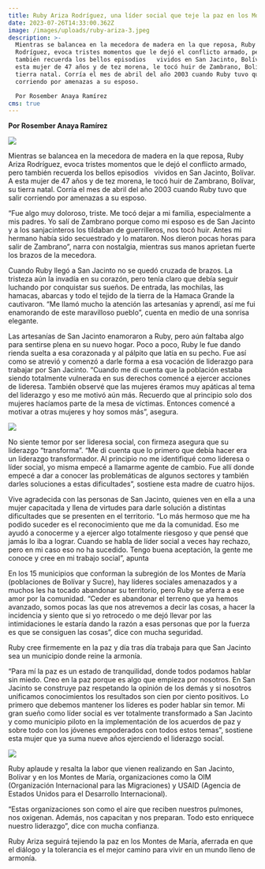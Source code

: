 ```yaml
---
title: Ruby Ariza Rodríguez, una líder social que teje la paz en los Montes de María
date: 2023-07-26T14:33:00.362Z
image: /images/uploads/ruby-ariza-3.jpeg
description: >-
  Mientras se balancea en la mecedora de madera en la que reposa, Ruby Ariza
  Rodríguez, evoca tristes momentos que le dejó el conflicto armado, pero
  también recuerda los bellos episodios   vividos en San Jacinto, Bolívar. A
  esta mujer de 47 años y de tez morena, le tocó huir de Zambrano, Bolívar, su
  tierra natal. Corría el mes de abril del año 2003 cuando Ruby tuvo que salir
  corriendo por amenazas a su esposo.

  Por Rosember Anaya Ramírez
cms: true
---
```

**Por Rosember Anaya Ramírez**

![](/images/uploads/ruby-ariza-3.jpeg)

Mientras se balancea en la mecedora de madera en la que reposa, Ruby Ariza Rodríguez, evoca tristes momentos que le dejó el conflicto armado, pero también recuerda los bellos episodios   vividos en San Jacinto, Bolívar. A esta mujer de 47 años y de tez morena, le tocó huir de Zambrano, Bolívar, su tierra natal. Corría el mes de abril del año 2003 cuando Ruby tuvo que salir corriendo por amenazas a su esposo.

“Fue algo muy doloroso, triste. Me tocó dejar a mi familia, especialmente a mis padres. Yo salí de Zambrano porque como mi esposo es de San Jacinto y a los sanjacinteros los tildaban de guerrilleros, nos tocó huir. Antes mi hermano había sido secuestrado y lo mataron. Nos dieron pocas horas para salir de Zambrano”, narra con nostalgia, mientras sus manos aprietan fuerte los brazos de la mecedora.

Cuando Ruby llegó a San Jacinto no se quedó cruzada de brazos. La tristeza aún la invadía en su corazón, pero tenía claro que debía seguir luchando por conquistar sus sueños. De entrada, las mochilas, las hamacas, abarcas y todo el tejido de la tierra de la Hamaca Grande la cautivaron. “Me llamó mucho la atención las artesanías y aprendí, así me fui enamorando de este maravilloso pueblo”, cuenta en medio de una sonrisa elegante.

Las artesanías de San Jacinto enamoraron a Ruby, pero aún faltaba algo para sentirse plena en su nuevo hogar. Poco a poco, Ruby le fue dando rienda suelta a esa corazonada y al pálpito que latía en su pecho. Fue así como se atrevió y comenzó a darle forma a esa vocación de liderazgo para trabajar por San Jacinto. “Cuando me di cuenta que la población estaba siendo totalmente vulnerada en sus derechos comencé a ejercer acciones de lideresa. También observé que las mujeres éramos muy apáticas al tema del liderazgo y eso me motivó aún más. Recuerdo que al principio solo dos mujeres hacíamos parte de la mesa de víctimas. Entonces comencé a motivar a otras mujeres y hoy somos más”, asegura.

![](/images/uploads/ruby-ariza-2.jpeg)

No siente temor por ser lideresa social, con firmeza asegura que su liderazgo “transforma”. “Me di cuenta que lo primero que debía hacer era un liderazgo transformador. Al principio no me identifiqué como lideresa o líder social, yo misma empecé a llamarme agente de cambio. Fue allí donde empecé a dar a conocer las problemáticas de algunos sectores y también darles soluciones a estas dificultades”, sostiene esta madre de cuatro hijos.

Vive agradecida con las personas de San Jacinto, quienes ven en ella a una mujer capacitada y llena de virtudes para darle solución a distintas dificultades que se presenten en el territorio. “Lo más hermoso que me ha podido suceder es el reconocimiento que me da la comunidad. Eso me ayudó a conocerme y a ejercer algo totalmente riesgoso y que pensé que jamás lo iba a lograr. Cuando se habla de líder social a veces hay rechazo, pero en mi caso eso no ha sucedido. Tengo buena aceptación, la gente me conoce y cree en mi trabajo social”, apunta

En los 15 municipios que conforman la subregión de los Montes de María (poblaciones de Bolívar y Sucre), hay líderes sociales amenazados y a muchos les ha tocado abandonar su territorio, pero Ruby se aferra a ese amor por la comunidad. “Ceder es abandonar el terreno que ya hemos avanzado, somos pocas las que nos atrevemos a decir las cosas, a hacer la incidencia y siento que si yo retrocedo o me dejó llevar por las intimidaciones le estaría dando la razón a esas personas que por la fuerza es que se consiguen las cosas”, dice con mucha seguridad.

Ruby cree firmemente en la paz y día tras día trabaja para que San Jacinto sea un municipio donde reine la armonía.

“Para mí la paz es un estado de tranquilidad, donde todos podamos hablar sin miedo. Creo en la paz porque es algo que empieza por nosotros. En San Jacinto se construye paz respetando la opinión de los demás y si nosotros unificamos conocimientos los resultados son cien por ciento positivos. Lo primero que debemos mantener los líderes es poder hablar sin temor. Mi gran sueño como líder social es ver totalmente transformado a San Jacinto y como municipio piloto en la implementación de los acuerdos de paz y sobre todo con los jóvenes empoderados con todos estos temas”, sostiene esta mujer que ya suma nueve años ejerciendo el liderazgo social.

![](/images/uploads/ruby-ariza-1.jpeg)

Ruby aplaude y resalta la labor que vienen realizando en San Jacinto, Bolívar y en los Montes de María, organizaciones como la OIM (Organización Internacional para las Migraciones) y USAID (Agencia de Estados Unidos para el Desarrollo Internacional).

“Estas organizaciones son como el aire que reciben nuestros pulmones, nos oxigenan. Además, nos capacitan y nos preparan. Todo esto enriquece nuestro liderazgo”, dice con mucha confianza.

Ruby Ariza seguirá tejiendo la paz en los Montes de María, aferrada en que el diálogo y la tolerancia es el mejor camino para vivir en un mundo lleno de armonía.